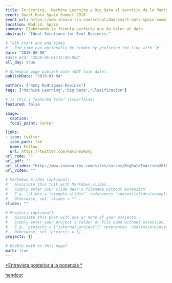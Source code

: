 ```yaml
---
title: In-Scoring,  Machine Learning y Big Data al servicio de la Puntuación Inteligente
event: Smart Data Spain Summit 2018
event_url: https://www.innova-tsn.com/actualidad/smart-data-spain-summit-2018
location: Madrid, Spain
summary: Elaborando la fórmula perfecta que da valor al dato
abstract: "Ideal Solutions for Real Business."

# Talk start and end times.
#   End time can optionally be hidden by prefixing the line with `#`.
date: "2018-06-06"
#date_end: "2030-06-01T15:00:00Z"
all_day: true

# Schedule page publish date (NOT talk date).
publishDate: "2019-01-04"

authors: ["Romy Rodriguez-Ravines"]
tags: ["Machine Learning","Big Data","Clasificación"]

# Is this a featured talk? (true/false)
featured: false

image:
  caption: ''
  focal_point: Center

links:
- icon: twitter
  icon_pack: fab
  name: Follow
  url: https://twitter.com/RavinesRomy
url_code: ""
url_pdf: ""
url_slides: "http://www.innova-tbs.com/sites/cursos/BigDataToAction2018/index.html#3"
url_video: ""

# Markdown Slides (optional).
#   Associate this talk with Markdown slides.
#   Simply enter your slide deck's filename without extension.
#   E.g. `slides = "example-slides"` references `content/slides/example-slides.md`.
#   Otherwise, set `slides = ""`.
slides: ""

# Projects (optional).
#   Associate this post with one or more of your projects.
#   Simply enter your project's folder or file name without extension.
#   E.g. `projects = ["internal-project"]` references `content/project/deep-learning/index.md`.
#   Otherwise, set `projects = []`.
projects: []

# Enable math on this page?
math: true
---
```




[*Entrevista posterior a la ponencia *](https://t.co/Z5Iwlk5Q6t)


[handout](/files/20180606.3SMadrid.InScoring.pdf)

